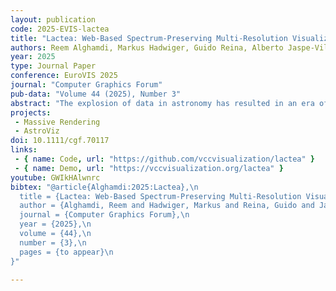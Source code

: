 ```yaml
---
layout: publication
code: 2025-EVIS-lactea
title: "Lactea: Web-Based Spectrum-Preserving Multi-Resolution Visualization of the GAIA Star Catalog"
authors: Reem Alghamdi, Markus Hadwiger, Guido Reina, Alberto Jaspe-Villanueva
year: 2025
type: Journal Paper
conference: EuroVIS 2025
journal: "Computer Graphics Forum"
pub-data: "Volume 44 (2025), Number 3"
abstract: "The explosion of data in astronomy has resulted in an era of unprecedented opportunities for discovery. The GAIA mission's catalog, containing a large number of light sources (mostly stars) with several parameters such as sky position and proper motion, is playing a significant role in advancing astronomy research and has been crucial in various scientific breakthroughs over the past decade. In its current release, more than 200 million stars contain a calibrated continuous spectrum, which is essential for characterizing astronomical information such as effective temperature and surface gravity, and enabling complex tasks like interstellar extinction detection and narrow-band filtering. Even though numerous studies have been conducted to visualize and analyze the data in the SciVis and AstroVis communities, no work has attempted to leverage spectral information for visualization in real-time. Interactive exploration of such complex, massive data presents several challenges for visualization. This paper introduces a novel multi-resolution, spectrum-preserving data structure and a progressive, real-time visualization algorithm to handle the sheer volume of the data efficiently, enabling interactive visualization and exploration of the whole catalog's spectra. We show the efficiency of our method with our open-source, interactive, web-based tool for exploring the GAIA catalog, and discuss astronomically relevant use cases of our system."
projects: 
 - Massive Rendering
 - AstroViz
doi: 10.1111/cgf.70117
links:
 - { name: Code, url: "https://github.com/vccvisualization/lactea" }
 - { name: Demo, url: "https://vccvisualization.org/lactea" }
youtube: GWIkHAlwnrc
bibtex: "@article{Alghamdi:2025:Lactea},\n
  title = {Lactea: Web-Based Spectrum-Preserving Multi-Resolution Visualization of the GAIA Star Catalog},\n
  author = {Alghamdi, Reem and Hadwiger, Markus and Reina, Guido and Jaspe-Villanueva, Alberto},\n
  journal = {Computer Graphics Forum},\n
  year = {2025},\n
  volume = {44},\n
  number = {3},\n
  pages = {to appear}\n
}"

---
```


